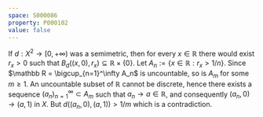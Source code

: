 ```yaml
---
space: S000086
property: P000102
value: false
---
```


If $d:X^2\to[0,+\infty)$ was a semimetric, then for every $x\in\mathbb R$ there would
exist $r_x>0$ such that $B_d((x,0),r_x)\subseteq \mathbb R\times\{0\}$.
Let $A_n:=\{x\in\mathbb R: r_x>1/n\}$. Since $\mathbb R = \bigcup_{n=1}^\infty A_n$ is uncountable,
so is $A_m$ for some $m\geq 1$. An uncountable subset of $\mathbb R$ cannot be discrete,
hence there exists a sequence $(a_n)_{n=1}^\infty\subset A_m$ such that $a_n\to a\in \mathbb R$, and
consequently $(a_n,0)\to (a,1)$ in $X$. But $d((a_n,0),(a,1))>1/m$ which is a contradiction.
